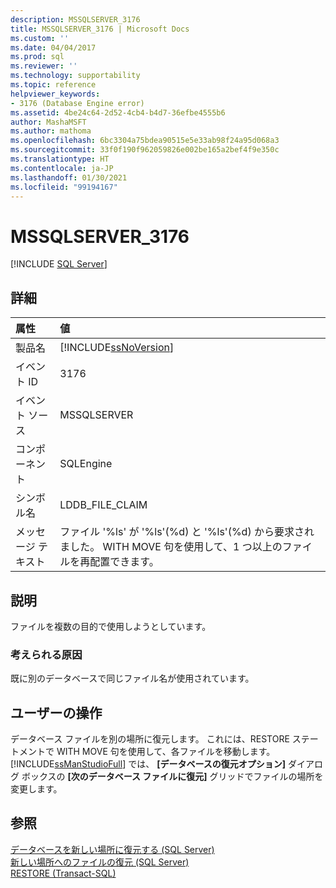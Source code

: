 ```yaml
---
description: MSSQLSERVER_3176
title: MSSQLSERVER_3176 | Microsoft Docs
ms.custom: ''
ms.date: 04/04/2017
ms.prod: sql
ms.reviewer: ''
ms.technology: supportability
ms.topic: reference
helpviewer_keywords:
- 3176 (Database Engine error)
ms.assetid: 4be24c64-2d52-4cb4-b4d7-36efbe4555b6
author: MashaMSFT
ms.author: mathoma
ms.openlocfilehash: 6bc3304a75bdea90515e5e33ab98f24a95d068a3
ms.sourcegitcommit: 33f0f190f962059826e002be165a2bef4f9e350c
ms.translationtype: HT
ms.contentlocale: ja-JP
ms.lasthandoff: 01/30/2021
ms.locfileid: "99194167"
---
```

# <a name="mssqlserver_3176"></a>MSSQLSERVER_3176
 [!INCLUDE [SQL Server](../../includes/applies-to-version/sqlserver.md)]
  
## <a name="details"></a>詳細  
  
| 属性 | 値 |  
| :-------- | :---- |  
|製品名|[!INCLUDE[ssNoVersion](../../includes/ssnoversion-md.md)]|  
|イベント ID|3176|  
|イベント ソース|MSSQLSERVER|  
|コンポーネント|SQLEngine|  
|シンボル名|LDDB_FILE_CLAIM|  
|メッセージ テキスト|ファイル '%ls' が '%ls'(%d) と '%ls'(%d) から要求されました。 WITH MOVE 句を使用して、1 つ以上のファイルを再配置できます。|  
  
## <a name="explanation"></a>説明  
ファイルを複数の目的で使用しようとしています。  
  
### <a name="possible-causes"></a>考えられる原因  
既に別のデータベースで同じファイル名が使用されています。  
  
## <a name="user-action"></a>ユーザーの操作  
データベース ファイルを別の場所に復元します。 これには、RESTORE ステートメントで WITH MOVE 句を使用して、各ファイルを移動します。 [!INCLUDE[ssManStudioFull](../../includes/ssmanstudiofull-md.md)] では、 **[データベースの復元オプション]** ダイアログ ボックスの **[次のデータベース ファイルに復元]** グリッドでファイルの場所を変更します。  
  
## <a name="see-also"></a>参照  
[データベースを新しい場所に復元する &#40;SQL Server&#41;](~/relational-databases/backup-restore/restore-a-database-to-a-new-location-sql-server.md)  
[新しい場所へのファイルの復元 &#40;SQL Server&#41;](~/relational-databases/backup-restore/restore-files-to-a-new-location-sql-server.md)  
[RESTORE &#40;Transact-SQL&#41;](~/t-sql/statements/restore-statements-transact-sql.md)  
  
